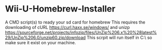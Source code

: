 # Wii-U-Homebrew-Installer
A CMD script(s) to ready your sd card for homebrew
This requires the downloading of cURL https://curl.haxx.se/windows/ and unizp https://sourceforge.net/projects/infozip/files/UnZip%206.x%20%28latest%29/UnZip%206.0/unzip60.zip/download
This scrpit will run itself in C:\ so make sure it exist on your machine.
